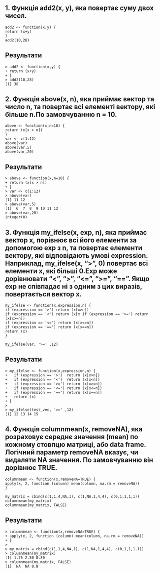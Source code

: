 ## 1. Функція add2(x, y), яка повертає суму двох чисел.

```
add2 <- function(x,y) {
return (x+y)
}
add2(10,28)
```

## Результати 

```
> add2 <- function(x,y) {
+ return (x+y)
+ }
> add2(10,28)
[1] 38
```


## 2. Функція above(x, n), яка приймає вектор та число n, та повертає всі елементі вектору, які більше n.По замовчуванню n = 10.

```
above <- function(x,n=10) {
return (x[x > n])
}
var <- c(1:12)
above(var)
above(var,5)
above(var,20)
```

## Результати 

```
> above <- function(x,n=10) {
+ return (x[x > n])
+ }
> var <- c(1:12)
> above(var)
[1] 11 12
> above(var,5)
[1]  6  7  8  9 10 11 12
> above(var,20)
integer(0)
```

## 3. Функція my_ifelse(x, exp, n), яка приймає вектор x, порівнює всі його елементи за допомогою exp з n, та повертає елементи вектору, які відповідають умові expression. Наприклад, my_ifelse(x, “>”, 0) повертає всі елементи x, які більші 0.Exp може дорівнювати “<”, “>”, “<=”, “>=”, “==”. Якщо exp не співпадає ні з одним з цих виразів, повертається вектор x.

```
my_ifelse <- function(x,expression,n) {
if (expression == '>') return (x[x>n])
if (expression == '<') return (x[x if (expression == '>=') return (x[x>=n])
if (expression == '<=') return (x[x<=n])
if (expression == '==') return (x[x==n])
return (x)
}

my_ifelse(var, '>=' ,12)
```
## Результати 

```
> my_ifelse <- function(x,expression,n) {
+   if (expression == '>')  return (x[x>n])
+   if (expression == '<')  return (x[x<n])
+   if (expression == '>=') return (x[x>=n])
+   if (expression == '<=') return (x[x<=n])
+   if (expression == '==') return (x[x==n])
+   return (x)
+ }
> 
> my_ifelse(test_vec, '>=' ,12)
[1] 12 13 14 15
```

## 4. Функція columnmean(x, removeNA), яка розраховує середнє значення (mean) по кожному стовпцю матриці, або data frame. Логічний параметр removeNA вказує, чи видаляти NA значення. По замовчуванню він дорівнює TRUE.

```
columnmean <- function(x,removeNA=TRUE) {
apply(x, 2, function (column) mean(column, na.rm = removeNA))
}

my_matrix = cbind(c(1,1,4,NA,1), c(1,NA,1,4,4), c(0,1,1,1,1))
columnmean(my_matrix)
columnmean(my_matrix, FALSE)
```

## Результати 

```
> columnmean <- function(x,removeNA=TRUE) {
+ apply(x, 2, function (column) mean(column, na.rm = removeNA))
+ }
> 
> my_matrix = cbind(c(1,1,4,NA,1), c(1,NA,1,4,4), c(0,1,1,1,1))
> columnmean(my_matrix)
[1] 1.75 2.50 0.80
> columnmean(my_matrix, FALSE)
[1]  NA  NA 0.8
```

